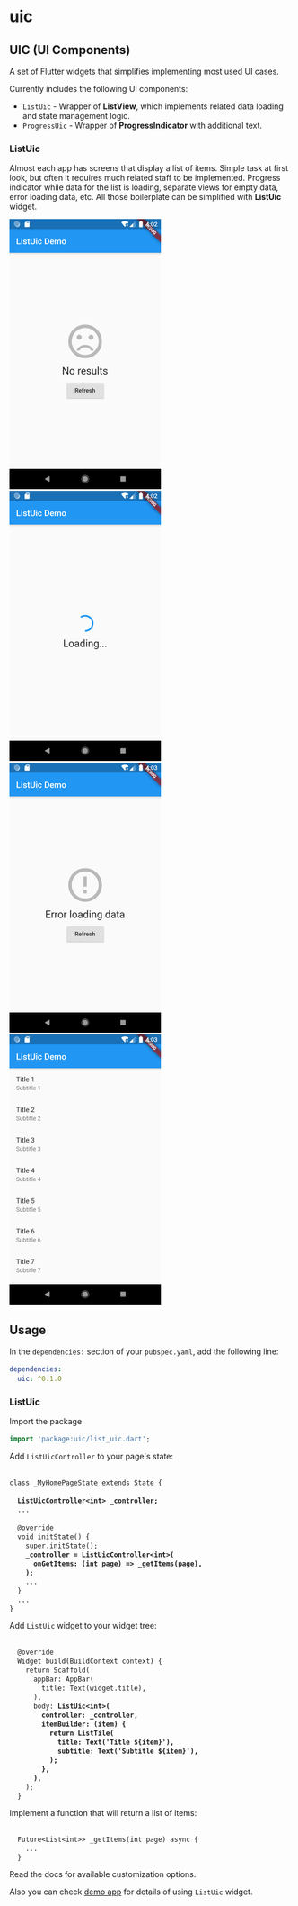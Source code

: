 # uic

## UIC (UI Components)

A set of Flutter widgets that simplifies implementing most used UI cases.

Currently includes the following UI components:
- `ListUic` - Wrapper of **ListView**, which implements related data loading and state management logic.
- `ProgressUic` - Wrapper of **ProgressIndicator** with additional text.

### ListUic

Almost each app has screens that display a list of items. Simple task at first look, but often it requires much related staff to be implemented. Progress indicator while data for the list is loading, separate views for empty data, error loading data, etc. All those boilerplate can be simplified with **ListUic** widget.

![ListUic Demo](./assets/listuic-001.png)&nbsp;![ListUic Demo](./assets/listuic-002.png)&nbsp;![ListUic Demo](./assets/listuic-003.png)&nbsp;![ListUic Demo](./assets/listuic-004.png)

## Usage

In the `dependencies:` section of your `pubspec.yaml`, add the following line:

```yaml
dependencies:
  uic: ^0.1.0
```

### ListUic

Import the package

```dart
import 'package:uic/list_uic.dart';
```

Add `ListUicController` to your page's state:

<pre><code>
class _MyHomePageState extends State<MyHomePage> {

  <b>ListUicController&lt;int&gt; _controller;</b>
  ...
  
  @override
  void initState() {
    super.initState();
    <b>_controller = ListUicController&lt;int&gt;(
      onGetItems: (int page) => _getItems(page),
    );</b>
    ...
  }
  ...
}
</code></pre>

Add `ListUic` widget to your widget tree:

<pre><code>
  @override
  Widget build(BuildContext context) {
    return Scaffold(
      appBar: AppBar(
        title: Text(widget.title),
      ),
      body: <b>ListUic&lt;int&gt;(
        controller: _controller,
        itemBuilder: (item) {
          return ListTile(
            title: Text('Title ${item}'),
            subtitle: Text('Subtitle ${item}'),
          );
        },
      ),</b>
    );
  }
</code></pre>

Implement a function that will return a list of items:

<pre><code>
  Future&lt;List&lt;int&gt;&gt; _getItems(int page) async {
    ...
  }
</code></pre>

Read the docs for available customization options.

Also you can check [demo app](https://github.com/ech89899/uic-flutter/tree/master/example) for details of using `ListUic` widget.